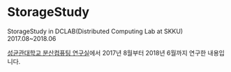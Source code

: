 # StorageStudy
StorageStudy in DCLAB(Distributed Computing Lab at SKKU) 2017.08~2018.06

[성균관대학교 분산컴퓨팅 연구실](http://dclab.skku.ac.kr/xe/)에서 2017년 8월부터 2018년 6월까지 연구한 내용입니다.
